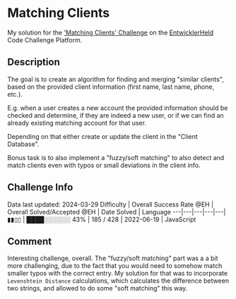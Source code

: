 # Matching Clients

My solution for the ['Matching Clients' Challenge](https://platform.entwicklerheld.de/challenge/matching-clients?technology=JavaScript) on the [EntwicklerHeld](https://platform.entwicklerheld.de/) Code Challenge Platform.

## Description
The goal is to create an algorithm for finding and merging "similar clients", based on the provided client information (first name, last name, phone, etc.).

E.g. when a user creates a new account the provided information should be checked and determine, if they are indeed a new user, or if we can find an already existing matching account for that user.

Depending on that either create or update the client in the  "Client Database".

Bonus task is to also implement a "fuzzy/soft matching" to also detect and match clients even with typos or small deviations in the client info.

## Challenge Info
Data last updated: 2024-03-29
Difficulty | Overall Success Rate @EH | Overall Solved/Accepted @EH | Date Solved | Language
---|---|---|---|---|
▮▮▯▯ | ████░░░░░░ 43% | 185 / 428 | 2022-06-19 | JavaScript

## Comment
Interesting challenge, overall. The "fuzzy/soft matching" part was a a bit more challenging, due to the fact that you would need to somehow match smaller typos with the correct entry. My solution for that was to incorporate `Levenshtein Distance` calculations, which calculates the difference between two strings, and allowed to do some "soft matching" this way.